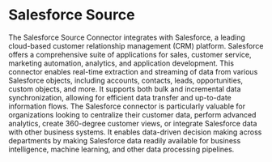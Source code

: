 # Salesforce Source
The Salesforce Source Connector integrates with Salesforce, a leading cloud-based customer relationship management (CRM) platform. Salesforce offers a comprehensive suite of applications for sales, customer service, marketing automation, analytics, and application development. This connector enables real-time extraction and streaming of data from various Salesforce objects, including accounts, contacts, leads, opportunities, custom objects, and more. It supports both bulk and incremental data synchronization, allowing for efficient data transfer and up-to-date information flows. The Salesforce connector is particularly valuable for organizations looking to centralize their customer data, perform advanced analytics, create 360-degree customer views, or integrate Salesforce data with other business systems. It enables data-driven decision making across departments by making Salesforce data readily available for business intelligence, machine learning, and other data processing pipelines.